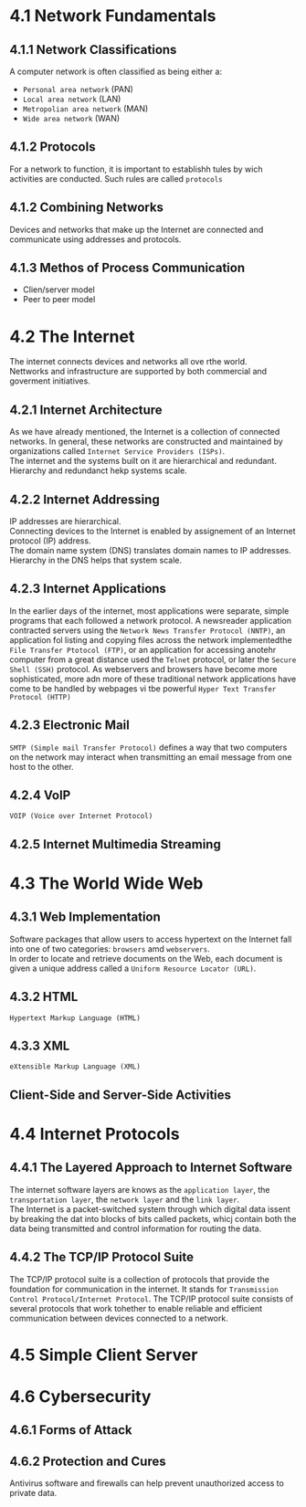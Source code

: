 # 4.1 Network Fundamentals
## 4.1.1 Network Classifications
A computer network is often classified as being either a: 
- `Personal area network` (PAN)
- `Local area network` (LAN)
- `Metropolian area network` (MAN)
- `Wide area network` (WAN)
## 4.1.2 Protocols
For a network to function, it is important to establishh tules by wich activities are conducted. Such rules are called `protocols`
## 4.1.2 Combining Networks
Devices and networks that make up the Internet are connected and communicate using addresses and protocols.
## 4.1.3 Methos of Process Communication
- Clien/server model
- Peer to peer model
# 4.2 The Internet
The internet connects devices and networks all ove rthe world. <br>
Nettworks and infrastructure are supported by both commercial and goverment initiatives.
## 4.2.1 Internet Architecture
As we have already mentioned, the Internet is a collection of connected networks. In general, these networks are constructed and maintained by organizations called `Internet Service Providers (ISPs)`. <br>
The internet and the systems built on it are hierarchical and redundant. <br>
Hierarchy and redundanct hekp systems scale.
## 4.2.2 Internet Addressing
IP addresses are hierarchical. <br>
Connecting devices to the Internet is enabled by assignement of an Internet protocol (IP) address. <br>
The domain name system (DNS) translates domain names to IP addresses.
Hierarchy in the DNS helps that system scale.
## 4.2.3 Internet Applications
In the earlier days of the internet, most applications were separate, simple programs that each followed a network protocol. A newsreader application contracted servers using the `Network News Transfer Protocol (NNTP)`, an application fol listing and copying files across the network implementedthe `File Transfer Ptotocol (FTP)`, or an application for accessing anotehr computer from a great distance used the `Telnet` protocol, or later the `Secure Shell (SSH)` protocol. As webservers and browsers have become more sophisticated, more adn more of these traditional network applications have come to be handled by webpages vi tbe powerful `Hyper Text Transfer Protocol (HTTP)`
## 4.2.3 Electronic Mail
`SMTP (Simple mail Transfer Protocol)` defines a way that two computers on the network may interact when transmitting an email message from one host to the other.
## 4.2.4 VoIP
`VOIP (Voice over Internet Protocol)` 
## 4.2.5 Internet Multimedia Streaming
# 4.3 The World Wide Web
## 4.3.1 Web Implementation
Software packages that allow users to access hypertext on the Internet fall into one of two categories: `browsers` amd `webservers`. <br>
In order to locate and retrieve documents on the Web, each document is given a unique address called a `Uniform Resource Locator (URL)`.
## 4.3.2 HTML 
`Hypertext Markup Language (HTML)`
## 4.3.3 XML 
`eXtensible Markup Language (XML)`
## Client-Side and Server-Side Activities
# 4.4 Internet Protocols
## 4.4.1 The Layered Approach to Internet Software
The internet software layers are knows as the `application layer`, the `transportation layer`, the `network layer` and the `link layer`. <br>
The Internet is a packet-switched system through which digital data issent by breaking the dat into blocks of bits called packets, whicj contain both the data being transmitted and control information for routing the data.
## 4.4.2 The TCP/IP Protocol Suite
The TCP/IP protocol suite is a collection of protocols that provide the foundation for communication in the internet. It stands for `Transmission Control Protocol/Internet Protocol`. The TCP/IP protocol suite consists of  several protocols that work tohether to enable reliable and efficient communication between devices connected to a network.
# 4.5 Simple Client Server
# 4.6 Cybersecurity
## 4.6.1 Forms of Attack
## 4.6.2 Protection and Cures
Antivirus software and firewalls can help prevent unauthorized access to private data.
